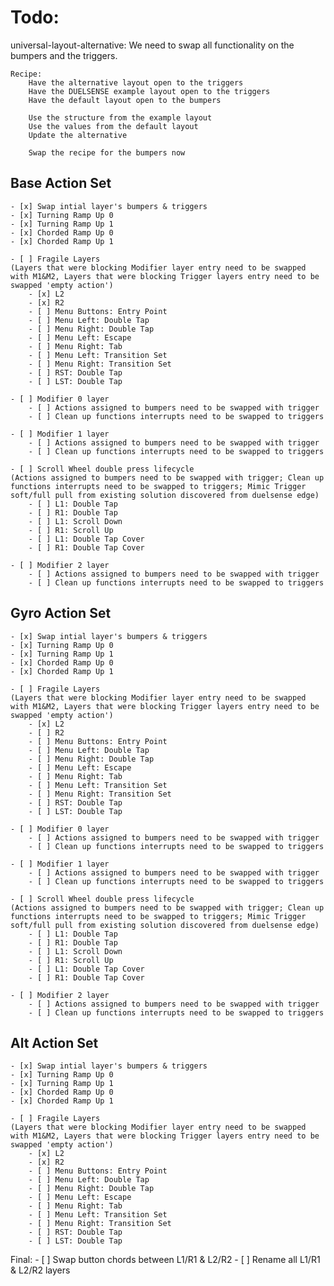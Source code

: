 # Todo:
universal-layout-alternative:
    We need to swap all functionality on the bumpers and the triggers.

    Recipe:
        Have the alternative layout open to the triggers
        Have the DUELSENSE example layout open to the triggers
        Have the default layout open to the bumpers

        Use the structure from the example layout
        Use the values from the default layout
        Update the alternative
        
        Swap the recipe for the bumpers now
    
## Base Action Set
    - [x] Swap intial layer's bumpers & triggers
    - [x] Turning Ramp Up 0
    - [x] Turning Ramp Up 1
    - [x] Chorded Ramp Up 0
    - [x] Chorded Ramp Up 1

    - [ ] Fragile Layers 
    (Layers that were blocking Modifier layer entry need to be swapped with M1&M2, Layers that were blocking Trigger layers entry need to be swapped 'empty action')
        - [x] L2
        - [x] R2
        - [ ] Menu Buttons: Entry Point
        - [ ] Menu Left: Double Tap
        - [ ] Menu Right: Double Tap
        - [ ] Menu Left: Escape
        - [ ] Menu Right: Tab
        - [ ] Menu Left: Transition Set
        - [ ] Menu Right: Transition Set
        - [ ] RST: Double Tap
        - [ ] LST: Double Tap

    - [ ] Modifier 0 layer
        - [ ] Actions assigned to bumpers need to be swapped with trigger
        - [ ] Clean up functions interrupts need to be swapped to triggers

    - [ ] Modifier 1 layer
        - [ ] Actions assigned to bumpers need to be swapped with trigger
        - [ ] Clean up functions interrupts need to be swapped to triggers

    - [ ] Scroll Wheel double press lifecycle
    (Actions assigned to bumpers need to be swapped with trigger; Clean up functions interrupts need to be swapped to triggers; Mimic Trigger soft/full pull from existing solution discovered from duelsense edge)
        - [ ] L1: Double Tap
        - [ ] R1: Double Tap
        - [ ] L1: Scroll Down
        - [ ] R1: Scroll Up
        - [ ] L1: Double Tap Cover
        - [ ] R1: Double Tap Cover

    - [ ] Modifier 2 layer
        - [ ] Actions assigned to bumpers need to be swapped with trigger
        - [ ] Clean up functions interrupts need to be swapped to triggers

## Gyro Action Set
    - [x] Swap intial layer's bumpers & triggers
    - [x] Turning Ramp Up 0
    - [x] Turning Ramp Up 1
    - [x] Chorded Ramp Up 0
    - [x] Chorded Ramp Up 1

    - [ ] Fragile Layers 
    (Layers that were blocking Modifier layer entry need to be swapped with M1&M2, Layers that were blocking Trigger layers entry need to be swapped 'empty action')
        - [x] L2
        - [ ] R2
        - [ ] Menu Buttons: Entry Point
        - [ ] Menu Left: Double Tap
        - [ ] Menu Right: Double Tap
        - [ ] Menu Left: Escape
        - [ ] Menu Right: Tab
        - [ ] Menu Left: Transition Set
        - [ ] Menu Right: Transition Set
        - [ ] RST: Double Tap
        - [ ] LST: Double Tap

    - [ ] Modifier 0 layer
        - [ ] Actions assigned to bumpers need to be swapped with trigger
        - [ ] Clean up functions interrupts need to be swapped to triggers

    - [ ] Modifier 1 layer
        - [ ] Actions assigned to bumpers need to be swapped with trigger
        - [ ] Clean up functions interrupts need to be swapped to triggers

    - [ ] Scroll Wheel double press lifecycle
    (Actions assigned to bumpers need to be swapped with trigger; Clean up functions interrupts need to be swapped to triggers; Mimic Trigger soft/full pull from existing solution discovered from duelsense edge)
        - [ ] L1: Double Tap
        - [ ] R1: Double Tap
        - [ ] L1: Scroll Down
        - [ ] R1: Scroll Up
        - [ ] L1: Double Tap Cover
        - [ ] R1: Double Tap Cover

    - [ ] Modifier 2 layer
        - [ ] Actions assigned to bumpers need to be swapped with trigger
        - [ ] Clean up functions interrupts need to be swapped to triggers

## Alt Action Set
    - [x] Swap intial layer's bumpers & triggers
    - [x] Turning Ramp Up 0
    - [x] Turning Ramp Up 1
    - [x] Chorded Ramp Up 0
    - [x] Chorded Ramp Up 1

    - [ ] Fragile Layers 
    (Layers that were blocking Modifier layer entry need to be swapped with M1&M2, Layers that were blocking Trigger layers entry need to be swapped 'empty action')
        - [x] L2
        - [x] R2
        - [ ] Menu Buttons: Entry Point
        - [ ] Menu Left: Double Tap
        - [ ] Menu Right: Double Tap
        - [ ] Menu Left: Escape
        - [ ] Menu Right: Tab
        - [ ] Menu Left: Transition Set
        - [ ] Menu Right: Transition Set
        - [ ] RST: Double Tap
        - [ ] LST: Double Tap

Final: 
    - [ ] Swap button chords between L1/R1 & L2/R2
    - [ ] Rename all L1/R1 & L2/R2 layers